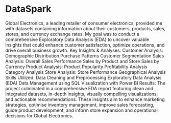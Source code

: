 # DataSpark
Global Electronics, a leading retailer of consumer electronics, provided me with datasets containing information about their customers, products, sales, stores, and currency exchange rates. My goal was to conduct a comprehensive Exploratory Data Analysis (EDA) to uncover valuable insights that could enhance customer satisfaction, optimize operations, and drive overall business growth.
Key Insights & Analyses:
Customer Analysis:
Demographic Distribution
Purchase Patterns
Customer Segmentation
Sales Analysis:
Overall Sales Performance
Sales by Product and Store
Sales by Currency
Product Analysis:
Product Popularity
Profitability Analysis
Category Analysis
Store Analysis:
Store Performance
Geographical Analysis
Skills Utilized:
Data Cleaning and Preprocessing
Exploratory Data Analysis (EDA)
Data Management using SQL
Visualization with Power BI
Results:
The project culminated in a comprehensive EDA report featuring clean and integrated datasets, in-depth insights, visually compelling visualizations, and actionable recommendations. These insights aim to enhance marketing strategies, optimise inventory management, improve sales forecasting, guide product development, and inform store expansion and operational decisions for Global Electronics.

